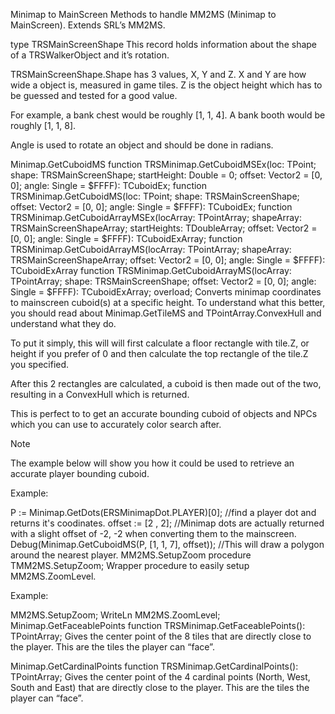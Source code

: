 Minimap to MainScreen
Methods to handle MM2MS (Minimap to MainScreen). Extends SRL’s MM2MS.

type TRSMainScreenShape
This record holds information about the shape of a TRSWalkerObject and it’s rotation.

TRSMainScreenShape.Shape has 3 values, X, Y and Z. X and Y are how wide a object is, measured in game tiles. Z is the object height which has to be guessed and tested for a good value.

For example, a bank chest would be roughly [1, 1, 4]. A bank booth would be roughly [1, 1, 8].

Angle is used to rotate an object and should be done in radians.

Minimap.GetCuboidMS
function TRSMinimap.GetCuboidMSEx(loc: TPoint; shape: TRSMainScreenShape; startHeight: Double = 0; offset: Vector2 = [0, 0]; angle: Single = $FFFF): TCuboidEx;
function TRSMinimap.GetCuboidMS(loc: TPoint; shape: TRSMainScreenShape; offset: Vector2 = [0, 0]; angle: Single = $FFFF): TCuboidEx;
function TRSMinimap.GetCuboidArrayMSEx(locArray: TPointArray; shapeArray: TRSMainScreenShapeArray; startHeights: TDoubleArray; offset: Vector2 = [0, 0]; angle: Single = $FFFF): TCuboidExArray;
function TRSMinimap.GetCuboidArrayMS(locArray: TPointArray; shapeArray: TRSMainScreenShapeArray; offset: Vector2 = [0, 0]; angle: Single = $FFFF): TCuboidExArray
function TRSMinimap.GetCuboidArrayMS(locArray: TPointArray; shape: TRSMainScreenShape; offset: Vector2 = [0, 0]; angle: Single = $FFFF): TCuboidExArray; overload;
Converts minimap coordinates to mainscreen cuboid(s) at a specific height. To understand what this better, you should read about Minimap.GetTileMS and TPointArray.ConvexHull and understand what they do.

To put it simply, this will will first calculate a floor rectangle with tile.Z, or height if you prefer of 0 and then calculate the top rectangle of the tile.Z you specified.

After this 2 rectangles are calculated, a cuboid is then made out of the two, resulting in a ConvexHull which is returned.

This is perfect to to get an accurate bounding cuboid of objects and NPCs which you can use to accurately color search after.

Note 


The example below will show you how it could be used to retrieve an accurate player bounding cuboid.

Example:

P := Minimap.GetDots(ERSMinimapDot.PLAYER)[0];         //find a player dot and returns it's coodinates.
offset := [2 , 2];                                     //Minimap dots are actually returned with a slight offset of -2, -2 when converting them to the mainscreen.
Debug(Minimap.GetCuboidMS(P, [1, 1, 7], offset));     //This will draw a polygon around the nearest player.
MM2MS.SetupZoom
procedure TMM2MS.SetupZoom;
Wrapper procedure to easily setup MM2MS.ZoomLevel.

Example:

MM2MS.SetupZoom;
WriteLn MM2MS.ZoomLevel;
Minimap.GetFaceablePoints
function TRSMinimap.GetFaceablePoints(): TPointArray;
Gives the center point of the 8 tiles that are directly close to the player. This are the tiles the player can “face”.

Minimap.GetCardinalPoints
function TRSMinimap.GetCardinalPoints(): TPointArray;
Gives the center point of the 4 cardinal points (North, West, South and East) that are directly close to the player. This are the tiles the player can “face”.

